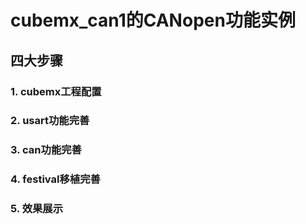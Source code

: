 # cubemx\_can1的CANopen功能实例

## 四大步骤

### 1. cubemx工程配置

### 2. usart功能完善

### 3. can功能完善

### 4. festival移植完善

### 5. 效果展示



